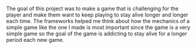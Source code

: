 The goal of this project was to make a game that is challenging for the player and make them want to keep playing to stay alive longer and longer each time. The frameworks helped me think about how the mechanics of a simple game like the one I made is most important since the game is a very simple game so the goal of the game is addicting to stay alive for a longer period each new game. 
